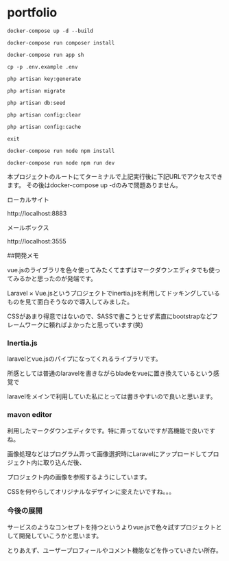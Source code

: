 # portfolio

```
docker-compose up -d --build

docker-compose run composer install

docker-compose run app sh

cp -p .env.example .env

php artisan key:generate

php artisan migrate

php artisan db:seed

php artisan config:clear

php artisan config:cache

exit

docker-compose run node npm install

docker-compose run node npm run dev
```

本プロジェクトのルートにてターミナルで上記実行後に下記URLでアクセスできます。 その後はdocker-compose up -dのみで問題ありません。

ローカルサイト

http://localhost:8883

メールボックス

http://localhost:3555


##開発メモ

vue.jsのライブラリを色々使ってみたくてまずはマークダウンエディタでも使ってみるかと思ったのが発端です。

Laravel × Vue.jsというプロジェクトでinertia.jsを利用してドッキングしているものを見て面白そうなので導入してみました。

CSSがあまり得意ではないので、SASSで書こうとせず素直にbootstrapなどフレームワークに頼ればよかったと思っています(笑)

### Inertia.js

laravelとvue.jsのパイプになってくれるライブラリです。

所感としては普通のlaravelを書きながらbladeをvueに置き換えているという感覚で

laravelをメインで利用していた私にとっては書きやすいので良いと思います。

### mavon editor

利用したマークダウンエディタです。特に弄ってないですが高機能で良いですね。

画像処理などはプログラム弄って画像選択時にLaravelにアップロードしてプロジェクト内に取り込んだ後、

プロジェクト内の画像を参照するようにしています。

CSSを何やらしてオリジナルなデザインに変えたいですね。。。

### 今後の展開

サービスのようなコンセプトを持つというよりvue.jsで色々試すプロジェクトとして開発していこうかと思います。

とりあえず、ユーザープロフィールやコメント機能などを作っていきたい所存。